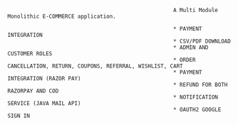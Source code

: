                                                         A Multi Module Monolithic E-COMMERCE application.
                                                        
                                                        * PAYMENT INTEGRATION
                                                        * CSV/PDF DOWNLOAD
                                                        * ADMIN AND CUSTOMER ROLES
                                                        * ORDER CANCELLATION, RETURN, COUPONS, REFERRAL, WISHLIST, CART
                                                        * PAYMENT INTEGRATION (RAZOR PAY)
                                                        * REFUND FOR BOTH RAZORPAY AND COD
                                                        * NOTIFICATION SERVICE (JAVA MAIL API)
                                                        * OAUTH2 GOOGLE SIGN IN
                                                        
